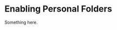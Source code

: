 [title]: # (Enabling Personal Folders)
[tags]: # (XXX)
[priority]: # (3809)
# Enabling Personal Folders
Something here.
